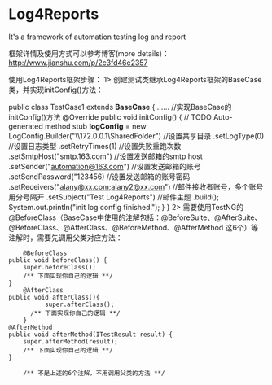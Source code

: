 # Log4Reports
It's a framework of automation testing log and report

框架详情及使用方式可以参考博客(more details)：http://www.jianshu.com/p/2c3fd46e2357


使用Log4Reports框架步骤：
1> 创建测试类继承Log4Reports框架的BaseCase类，并实现initConfig()方法：

public class TestCase1 extends **BaseCase** {
        ……
        //实现BaseCase的initConfig()方法
        @Override
    public void initConfig() {
        // TODO Auto-generated method stub
        **logConfig** = new LogConfig.Builder("\\\\172.0.0.1\\SharedFolder") //设置共享目录
        .setLogType(0)      //设置日志类型
        .setRetryTimes(1) //设置失败重跑次数
        .setSmtpHost("smtp.163.com") //设置发送邮箱的smtp host
        .setSender("automation@163.com") //设置发送邮箱的账号
        .setSendPassword("123456) //设置发送邮箱的账号密码
        .setReceivers("alany@xx.com;alany2@xx.com") //邮件接收者账号，多个账号用分号隔开
        .setSubject("Test Log4Reports") //邮件主题
        .build();
        System.out.println("init log config finished.");
    }
}
2> 需要使用TestNG的@BeforeClass（BaseCase中使用的注解包括：@BeforeSuite、@AfterSuite、@BeforeClass、@AfterClass、@BeforeMethod、@AfterMethod 这6个）等注解时，需要先调用父类对应方法：

        @BeforeClass
    public void beforeClass() {
        super.beforeClass();
        /** 下面实现你自己的逻辑 **/
    }
        @AfterClass
    public void afterClass(){
              super.afterClass();
          /** 下面实现你自己的逻辑 **/
        }
    @AfterMethod
    public void afterMethod(ITestResult result) {
        super.afterMethod(result);
        /** 下面实现你自己的逻辑 **/
    }

        /** 不是上述的6个注解，不用调用父类的方法 **/



